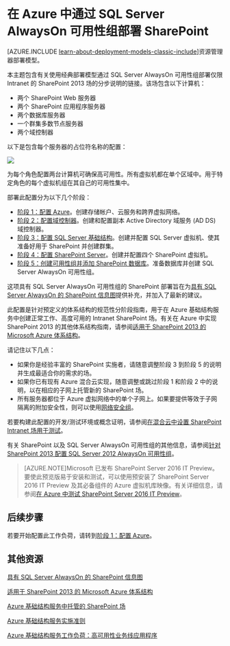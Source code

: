 <properties
	pageTitle="部署 SharePoint Server 2013 场 | Microsoft Azure"
	description="在 Azure 中通过 SQL Server AlwaysOn 可用性组以五个阶段部署高可用性 SharePoint Server 2013 场。"
	documentationCenter=""
	services="virtual-machines"
	authors="JoeDavies-MSFT"
	manager="timlt"
	editor=""
	tags="azure-service-management"/>

<tags
	ms.service="virtual-machines"
	ms.date="10/20/2015"
	wacn.date=""/>

# 在 Azure 中通过 SQL Server AlwaysOn 可用性组部署 SharePoint

[AZURE.INCLUDE [learn-about-deployment-models-classic-include](../includes/learn-about-deployment-models-classic-include.md)]资源管理器部署模型。

本主题包含有关使用经典部署模型通过 SQL Server AlwaysOn 可用性组部署仅限 Intranet 的 SharePoint 2013 场的分步说明的链接。该场包含以下计算机：

- 两个 SharePoint Web 服务器
- 两个 SharePoint 应用程序服务器
- 两个数据库服务器
- 一个群集多数节点服务器
- 两个域控制器

以下是包含每个服务器的占位符名称的配置：

![](./media/virtual-machines-workload-intranet-sharepoint-overview/workload-spsqlao_05.png)

为每个角色配置两台计算机可确保高可用性。所有虚拟机都在单个区域中。用于特定角色的每个虚拟机组在其自己的可用性集中。

部署此配置分为以下几个阶段：

- [阶段 1：配置 Azure](/documentation/articles/virtual-machines-workload-intranet-sharepoint-phase1)。创建存储帐户、云服务和跨界虚拟网络。
- [阶段 2：配置域控制器](/documentation/articles/virtual-machines-workload-intranet-sharepoint-phase2)。创建和配置副本 Active Directory 域服务 (AD DS) 域控制器。
- [阶段 3：配置 SQL Server 基础结构](/documentation/articles/virtual-machines-workload-intranet-sharepoint-phase3)。创建并配置 SQL Server 虚拟机、使其准备好用于 SharePoint 并创建群集。
- [阶段 4：配置 SharePoint Server](/documentation/articles/virtual-machines-workload-intranet-sharepoint-phase4)。创建并配置四个 SharePoint 虚拟机。
- [阶段 5：创建可用性组并添加 SharePoint 数据库](/documentation/articles/virtual-machines-workload-intranet-sharepoint-phase5)。准备数据库并创建 SQL Server AlwaysOn 可用性组。

这项具有 SQL Server AlwaysOn 可用性组的 SharePoint 部署旨在为[具有 SQL Server AlwaysOn 的 SharePoint 信息图](http://go.microsoft.com/fwlink/?LinkId=394788)提供补充，并加入了最新的建议。

此配置是针对预定义的体系结构的规范性分阶段指南，用于在 Azure 基础结构服务中创建正常工作、高度可用的 Intranet SharePoint 场。有关在 Azure 中实现 SharePoint 2013 的其他体系结构指南，请参阅[适用于 SharePoint 2013 的 Microsoft Azure 体系结构](https://technet.microsoft.com/library/dn635309.aspx)。

请记住以下几点：

- 如果你是经验丰富的 SharePoint 实施者，请随意调整阶段 3 到阶段 5 的说明并生成最适合你的需求的场。
- 如果你已有现有 Azure 混合云实现，随意调整或跳过阶段 1 和阶段 2 中的说明，以在相应的子网上托管新的 SharePoint 场。
- 所有服务器都位于 Azure 虚拟网络中的单个子网上。如果要提供等效于子网隔离的附加安全性，则可以使用[网络安全组](/documentation/articles/virtual-networks-nsg)。

若要构建此配置的开发/测试环境或概念证明，请参阅[在混合云中设置 SharePoint Intranet 场用于测试](../virtual-network/virtual-networks-setup-sharepoint-hybrid-cloud-testing.md)。

有关 SharePoint 以及 SQL Server AlwaysOn 可用性组的其他信息，请参阅[针对 SharePoint 2013 配置 SQL Server 2012 AlwaysOn 可用性组](https://technet.microsoft.com/library/jj715261.aspx)。

> [AZURE.NOTE]Microsoft 已发布 SharePoint Server 2016 IT Preview。要使此预览版易于安装和测试，可以使用预安装了 SharePoint Server 2016 IT Preview 及其必备组件的 Azure 虚拟机库映像。有关详细信息，请参阅[在 Azure 中测试 SharePoint Server 2016 IT Preview](http://azure.microsoft.com/blog/test-sharepoint-server-2016-it-preview-4/)。

## 后续步骤

若要开始配置此工作负荷，请转到[阶段 1：配置 Azure](/documentation/articles/virtual-machines-workload-intranet-sharepoint-phase1)。


## 其他资源

[具有 SQL Server AlwaysOn 的 SharePoint 信息图](http://go.microsoft.com/fwlink/?LinkId=394788)

[适用于 SharePoint 2013 的 Microsoft Azure 体系结构](https://technet.microsoft.com/library/dn635309.aspx)

[Azure 基础结构服务中托管的 SharePoint 场](/documentation/articles/virtual-machines-sharepoint-infrastructure-services)

[Azure 基础结构服务实施准则](/documentation/articles/virtual-machines-infrastructure-services-implementation-guidelines)

[Azure 基础结构服务工作负荷：高可用性业务线应用程序](/documentation/articles/virtual-machines-workload-high-availability-lob-application)

<!---HONumber=Mooncake_1221_2015-->